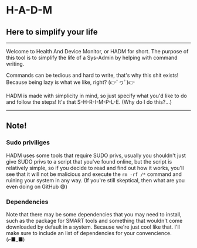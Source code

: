 # **H-A-D-M** 
## Here to simplify your life
-----------------------------
Welcome to Health And Device Monitor, or HADM for short.
The purpose of this tool is to simplify the life of a Sys-Admin by helping with command writing.

Commands can be tedious and hard to write, that's why this shit exists! Because being lazy is what we like, right? 
(👉ﾟヮﾟ)👉

HADM is made with simplicity in mind, so just specify what you'd like to do and follow the steps! 
It's that S-H-R-I-M-P-L-E. (Why do I do this?...)

----
## Note!
### Sudo priviliges
HADM uses some tools that require SUDO privs, usually you shouldn't just give SUDO privs to a script that you've found online, but the script is relatively simple, so if you decide to read and find out how it works, you'll see that it will not be malicious and execute the `rm -rf /*` command and ruining your system in any way.
(If you're still skeptical, then what are you even doing on GitHub 😅)

### Dependencies
Note that there may be some dependencies that you may need to install, such as the package for SMART tools and something that wouldn't come downloaded by default in a system. Because we're just cool like that. I'll make sure to include an list of dependencies for your convencience.
(⌐■_■)
